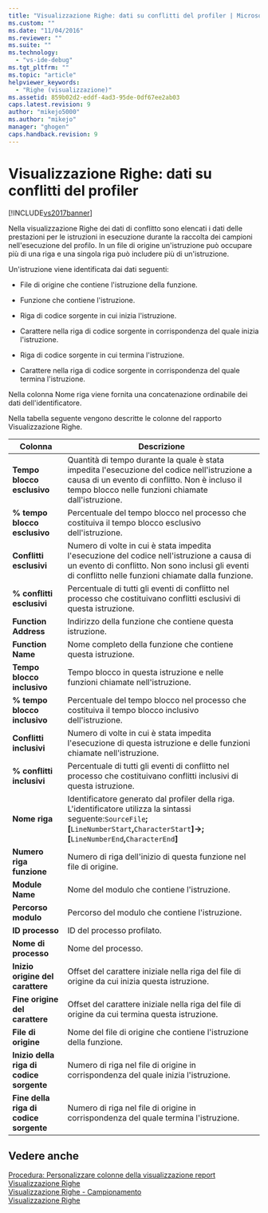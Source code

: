 ```yaml
---
title: "Visualizzazione Righe: dati su conflitti del profiler | Microsoft Docs"
ms.custom: ""
ms.date: "11/04/2016"
ms.reviewer: ""
ms.suite: ""
ms.technology: 
  - "vs-ide-debug"
ms.tgt_pltfrm: ""
ms.topic: "article"
helpviewer_keywords: 
  - "Righe (visualizzazione)"
ms.assetid: 859b02d2-eddf-4ad3-95de-0df67ee2ab03
caps.latest.revision: 9
author: "mikejo5000"
ms.author: "mikejo"
manager: "ghogen"
caps.handback.revision: 9
---
```

# Visualizzazione Righe: dati su conflitti del profiler
[!INCLUDE[vs2017banner](../code-quality/includes/vs2017banner.md)]

Nella visualizzazione Righe dei dati di conflitto sono elencati i dati delle prestazioni per le istruzioni in esecuzione durante la raccolta dei campioni nell'esecuzione del profilo.  In un file di origine un'istruzione può occupare più di una riga e una singola riga può includere più di un'istruzione.  
  
 Un'istruzione viene identificata dai dati seguenti:  
  
-   File di origine che contiene l'istruzione della funzione.  
  
-   Funzione che contiene l'istruzione.  
  
-   Riga di codice sorgente in cui inizia l'istruzione.  
  
-   Carattere nella riga di codice sorgente in corrispondenza del quale inizia l'istruzione.  
  
-   Riga di codice sorgente in cui termina l'istruzione.  
  
-   Carattere nella riga di codice sorgente in corrispondenza del quale termina l'istruzione.  
  
 Nella colonna Nome riga viene fornita una concatenazione ordinabile dei dati dell'identificatore.  
  
 Nella tabella seguente vengono descritte le colonne del rapporto Visualizzazione Righe.  
  
|Colonna|Descrizione|  
|-------------|-----------------|  
|**Tempo blocco esclusivo**|Quantità di tempo durante la quale è stata impedita l'esecuzione del codice nell'istruzione a causa di un evento di conflitto.  Non è incluso il tempo blocco nelle funzioni chiamate dall'istruzione.|  
|**% tempo blocco esclusivo**|Percentuale del tempo blocco nel processo che costituiva il tempo blocco esclusivo dell'istruzione.|  
|**Conflitti esclusivi**|Numero di volte in cui è stata impedita l'esecuzione del codice nell'istruzione a causa di un evento di conflitto.  Non sono inclusi gli eventi di conflitto nelle funzioni chiamate dalla funzione.|  
|**% conflitti esclusivi**|Percentuale di tutti gli eventi di conflitto nel processo che costituivano conflitti esclusivi di questa istruzione.|  
|**Function Address**|Indirizzo della funzione che contiene questa istruzione.|  
|**Function Name**|Nome completo della funzione che contiene questa istruzione.|  
|**Tempo blocco inclusivo**|Tempo blocco in questa istruzione e nelle funzioni chiamate nell'istruzione.|  
|**% tempo blocco inclusivo**|Percentuale del tempo blocco nel processo che costituiva il tempo blocco inclusivo dell'istruzione.|  
|**Conflitti inclusivi**|Numero di volte in cui è stata impedita l'esecuzione di questa istruzione e delle funzioni chiamate nell'istruzione.|  
|**% conflitti inclusivi**|Percentuale di tutti gli eventi di conflitto nel processo che costituivano conflitti inclusivi di questa istruzione.|  
|**Nome riga**|Identificatore generato dal profiler della riga.  L'identificatore utilizza la sintassi seguente:`SourceFile`**;\[**`LineNumberStart`**,**`CharacterStart`**\]\-\>;\[**`LineNumberEnd`**,**`CharacterEnd`**\]**|  
|**Numero riga funzione**|Numero di riga dell'inizio di questa funzione nel file di origine.|  
|**Module Name**|Nome del modulo che contiene l'istruzione.|  
|**Percorso modulo**|Percorso del modulo che contiene l'istruzione.|  
|**ID processo**|ID del processo profilato.|  
|**Nome di processo**|Nome del processo.|  
|**Inizio origine del carattere**|Offset del carattere iniziale nella riga del file di origine da cui inizia questa istruzione.|  
|**Fine origine del carattere**|Offset del carattere iniziale nella riga del file di origine da cui termina questa istruzione.|  
|**File di origine**|Nome del file di origine che contiene l'istruzione della funzione.|  
|**Inizio della riga di codice sorgente**|Numero di riga nel file di origine in corrispondenza del quale inizia l'istruzione.|  
|**Fine della riga di codice sorgente**|Numero di riga nel file di origine in corrispondenza del quale termina l'istruzione.|  
  
## Vedere anche  
 [Procedura: Personalizzare colonne della visualizzazione report](../profiling/how-to-customize-report-view-columns.md)   
 [Visualizzazione Righe](../profiling/lines-view.md)   
 [Visualizzazione Righe \- Campionamento](../profiling/lines-view-dotnet-memory-sampling-data.md)   
 [Visualizzazione Righe](../profiling/lines-view-sampling-data.md)